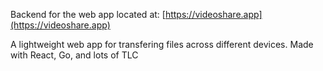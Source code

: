 Backend for the web app located at: [https://videoshare.app](https://videoshare.app)

A lightweight web app for transfering files across different devices. Made with React, Go, and lots of TLC